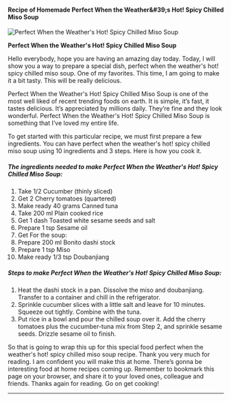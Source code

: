             

#### Recipe of Homemade Perfect When the Weather&amp;#39;s Hot! Spicy Chilled Miso Soup

![Perfect When the Weather's Hot! Spicy Chilled Miso Soup](https://img-global.cpcdn.com/recipes/6210639348367360/751x532cq70/perfect-when-the-weathers-hot-spicy-chilled-miso-soup-recipe-main-photo.jpg)

**Perfect When the Weather's Hot! Spicy Chilled Miso Soup**

Hello everybody, hope you are having an amazing day today. Today, I will show you a way to prepare a special dish, perfect when the weather's hot! spicy chilled miso soup. One of my favorites. This time, I am going to make it a bit tasty. This will be really delicious.

Perfect When the Weather's Hot! Spicy Chilled Miso Soup is one of the most well liked of recent trending foods on earth. It is simple, it’s fast, it tastes delicious. It’s appreciated by millions daily. They’re fine and they look wonderful. Perfect When the Weather's Hot! Spicy Chilled Miso Soup is something that I’ve loved my entire life.

To get started with this particular recipe, we must first prepare a few ingredients. You can have perfect when the weather's hot! spicy chilled miso soup using 10 ingredients and 3 steps. Here is how you cook it.

##### The ingredients needed to make Perfect When the Weather's Hot! Spicy Chilled Miso Soup:

1.  Take 1/2 Cucumber (thinly sliced)
2.  Get 2 Cherry tomatoes (quartered)
3.  Make ready 40 grams Canned tuna
4.  Take 200 ml Plain cooked rice
5.  Get 1 dash Toasted white sesame seeds and salt
6.  Prepare 1 tsp Sesame oil
7.  Get For the soup:
8.  Prepare 200 ml Bonito dashi stock
9.  Prepare 1 tsp Miso
10.  Make ready 1/3 tsp Doubanjiang

##### Steps to make Perfect When the Weather's Hot! Spicy Chilled Miso Soup:

1.  Heat the dashi stock in a pan. Dissolve the miso and doubanjiang. Transfer to a container and chill in the refrigerator.
2.  Sprinkle cucumber slices with a little salt and leave for 10 minutes. Squeeze out tightly. Combine with the tuna.
3.  Put rice in a bowl and pour the chilled soup over it. Add the cherry tomatoes plus the cucumber-tuna mix from Step 2, and sprinkle sesame seeds. Drizzle sesame oil to finish.

So that is going to wrap this up for this special food perfect when the weather's hot! spicy chilled miso soup recipe. Thank you very much for reading. I am confident you will make this at home. There’s gonna be interesting food at home recipes coming up. Remember to bookmark this page on your browser, and share it to your loved ones, colleague and friends. Thanks again for reading. Go on get cooking!

* * *